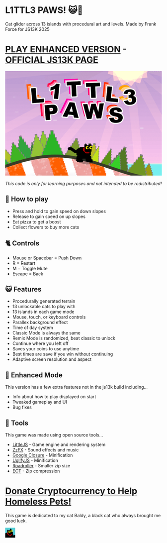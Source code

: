 # L1TTL3 PAWS! 😺🐾

Cat glider across 13 islands with procedural art and levels.
Made by Frank Force for JS13K 2025

# [PLAY ENHANCED VERSION](https://killedbyapixel.github.io/JS13K2025/) - [OFFICIAL JS13K PAGE](https://js13kgames.com/2025/games/l1ttl3-paws)

![L1TTL3 PAWS - A JS13k Game by Frank Force](/game/screenshot.png)

*This code is only for learning purposes and not intended to be redistributed!*

## 🐾 How to play
- Press and hold to gain speed on down slopes
- Release to gain speed on up slopes
- Eat pizza to get a boost
- Collect flowers to buy more cats

## 🐈 Controls
- Mouse or Spacebar = Push Down
- R = Restart
- M = Toggle Mute
- Escape = Back

## 😺 Features
- Procedurally generated terrain
- 13 unlockable cats to play with
- 13 islands in each game mode
- Mouse, touch, or keyboard controls
- Parallex background effect
- Time of day system
- Classic Mode is always the same
- Remix Mode is randomized, beat classic to unlock
- Continue where you left off
- Saves your coins to use anytime
- Best times are save if you win without continuing
- Adaptive screen resolution and aspect

## 🦁 Enhanced Mode
This version has a few extra features not in the js13k build including...
- Info about how to play displayed on start
- Tweaked gameplay and UI
- Bug fixes

## 🧶 Tools
This game was made using open source tools...
- [LittleJS](https://github.com/KilledByAPixel/LittleJS)  - Game engine and rendering system
- [ZzFX](https://github.com/KilledByAPixel/ZzFX) - Sound effects and music
- [Google Closure](https://github.com/google/closure-compiler) - Minification
- [UglifyJS](https://github.com/mishoo/UglifyJS) - Minification
- [Roadroller](https://github.com/lifthrasiir/roadroller) - Smaller zip size
- [ECT](https://github.com/fhanau/Efficient-Compression-Tool) - Zip compression

# [Donate Cryptocurrency to Help Homeless Pets!](https://bestfriends.org/donate/cryptocurrency-donations)

This game is dedicated to my cat Baldy, 
a black cat who always brought me good luck. 

![Cat Favicon](/game/favicon.png)
